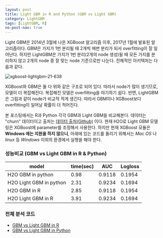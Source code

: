 ```yaml
---
layout: post
title: Light GBM in R and Python (GBM vs Light GBM)
category: LightGBM 
tags: [LightGBM, R]
no-post-nav: true
---
```


 Light GBM은 2014년 3월에 나온 XGBoost 알고리즘 이후, 2017년 1월에 발표된 알고리즘이다. GBM은 가지가 1번 분리될 때 2개씩 매번 분리가 되서 overfitting이 잘 일어난다. 하지만 LightGBM은 가지가 1번 분리(2개의 node 생성)될 때  모든 가지를 분리하지 않고 2개의 node 중 잘 맞는 node 기준으로만 나눈다. 전체적인 아키텍처는 다음과 같다.

![xgboost-lightgbm-21-638](https://user-images.githubusercontent.com/40010529/41837711-40f64140-7899-11e8-99b6-6c487a3c58c8.jpg)

XGBoost와 GBM은 둘 다 위와 같은 구조로 되어 있다. 따라서 node가 많이 생기므로, 모델이 더 복잡해진다. 복잡해진 모델은 overfitting을 야기하기 쉽다. 반면, LightGBM은 그림과 같이 node가 비교적 적게 생긴다. 따라서 GBM이나 XGBoost보다 overfitting이 일어날 확률이 더 적어진다.  

 본 포스팅에서는 R과 Python 각각 GBM과 Light GBM을 비교해본다. 데이터는 "churn" 데이터이고 출처는 [데이터 출처(Github)](https://github.com/yhat/demo-churn-pred/blob/master/model/churn.csv) 이다. 현재 H2O로 Light GBM 모델링은 XGBoost에 parameter를 조정해서 사용한다. 하지만 현재 XGBoost 모듈은 __Windows 에는 지원을 하지 않으니__, 아래에 있는 코드를 돌리기 위해서는 _Mac OS_ 나 _linux_ 등 _Windows_ 이외의 환경에서 실행을 해야 한다. 



### 성능비교 (GBM vs Light GBM in R & Python)

| model                   | time(sec) | AUC    | Logloss |
| ----------------------- | --------- | ------ | ------- |
| H2O GBM in python       | 0.98      | 0.9118 | 0.1954  |
| H2O Light GBM in python | 2.31      | 0.9234 | 0.1694  |
| H2O GBM in R            | 2.85      | 0.9118 | 0.1954  |
| H2O Light GBM in R      | 3.91      | 0.9234 | 0.1694  |



### 전체 분석 코드

* [GBM vs Light GBM in R](https://github.com/2econsulting/2econsulting.github.io/blob/master/_posts_w_code/GBMvsLightGBM_R.r)
* [GBM vs Light GBM in Python](https://github.com/2econsulting/2econsulting.github.io/blob/master/_posts_w_code/GBMvsLightGBM_Python.py)